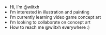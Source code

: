 - Hi, I’m @wiitxh
- I’m interested in illustration and painting
- I’m currently learning video game concept art
- I’m looking to collaborate on concept art
- How to reach me @wiitxh everywhere :)
  

<!---
wiitxh/wiitxh is a ✨ special ✨ repository because its `README.md` (this file) appears on your GitHub profile.
You can click the Preview link to take a look at your changes.
--->
